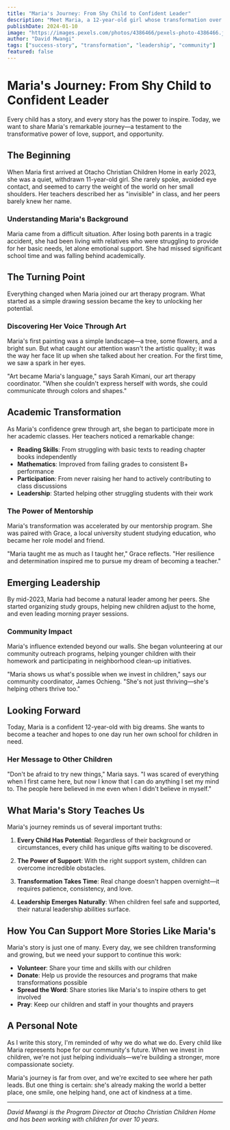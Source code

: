 ```yaml
---
title: "Maria's Journey: From Shy Child to Confident Leader"
description: "Meet Maria, a 12-year-old girl whose transformation over the past year has inspired everyone at Otacho Christian Children Home."
publishDate: 2024-01-10
image: "https://images.pexels.com/photos/4386466/pexels-photo-4386466.jpeg?auto=compress&cs=tinysrgb&w=800"
author: "David Mwangi"
tags: ["success-story", "transformation", "leadership", "community"]
featured: false
---
```


# Maria's Journey: From Shy Child to Confident Leader

Every child has a story, and every story has the power to inspire. Today, we want to share Maria's remarkable journey—a testament to the transformative power of love, support, and opportunity.

## The Beginning

When Maria first arrived at Otacho Christian Children Home in early 2023, she was a quiet, withdrawn 11-year-old girl. She rarely spoke, avoided eye contact, and seemed to carry the weight of the world on her small shoulders. Her teachers described her as "invisible" in class, and her peers barely knew her name.

### Understanding Maria's Background

Maria came from a difficult situation. After losing both parents in a tragic accident, she had been living with relatives who were struggling to provide for her basic needs, let alone emotional support. She had missed significant school time and was falling behind academically.

## The Turning Point

Everything changed when Maria joined our art therapy program. What started as a simple drawing session became the key to unlocking her potential.

### Discovering Her Voice Through Art

Maria's first painting was a simple landscape—a tree, some flowers, and a bright sun. But what caught our attention wasn't the artistic quality; it was the way her face lit up when she talked about her creation. For the first time, we saw a spark in her eyes.

"Art became Maria's language," says Sarah Kimani, our art therapy coordinator. "When she couldn't express herself with words, she could communicate through colors and shapes."

## Academic Transformation

As Maria's confidence grew through art, she began to participate more in her academic classes. Her teachers noticed a remarkable change:

- **Reading Skills**: From struggling with basic texts to reading chapter books independently
- **Mathematics**: Improved from failing grades to consistent B+ performance
- **Participation**: From never raising her hand to actively contributing to class discussions
- **Leadership**: Started helping other struggling students with their work

### The Power of Mentorship

Maria's transformation was accelerated by our mentorship program. She was paired with Grace, a local university student studying education, who became her role model and friend.

"Maria taught me as much as I taught her," Grace reflects. "Her resilience and determination inspired me to pursue my dream of becoming a teacher."

## Emerging Leadership

By mid-2023, Maria had become a natural leader among her peers. She started organizing study groups, helping new children adjust to the home, and even leading morning prayer sessions.

### Community Impact

Maria's influence extended beyond our walls. She began volunteering at our community outreach programs, helping younger children with their homework and participating in neighborhood clean-up initiatives.

"Maria shows us what's possible when we invest in children," says our community coordinator, James Ochieng. "She's not just thriving—she's helping others thrive too."

## Looking Forward

Today, Maria is a confident 12-year-old with big dreams. She wants to become a teacher and hopes to one day run her own school for children in need.

### Her Message to Other Children

"Don't be afraid to try new things," Maria says. "I was scared of everything when I first came here, but now I know that I can do anything I set my mind to. The people here believed in me even when I didn't believe in myself."

## What Maria's Story Teaches Us

Maria's journey reminds us of several important truths:

1. **Every Child Has Potential**: Regardless of their background or circumstances, every child has unique gifts waiting to be discovered.

2. **The Power of Support**: With the right support system, children can overcome incredible obstacles.

3. **Transformation Takes Time**: Real change doesn't happen overnight—it requires patience, consistency, and love.

4. **Leadership Emerges Naturally**: When children feel safe and supported, their natural leadership abilities surface.

## How You Can Support More Stories Like Maria's

Maria's story is just one of many. Every day, we see children transforming and growing, but we need your support to continue this work:

- **Volunteer**: Share your time and skills with our children
- **Donate**: Help us provide the resources and programs that make transformations possible
- **Spread the Word**: Share stories like Maria's to inspire others to get involved
- **Pray**: Keep our children and staff in your thoughts and prayers

## A Personal Note

As I write this story, I'm reminded of why we do what we do. Every child like Maria represents hope for our community's future. When we invest in children, we're not just helping individuals—we're building a stronger, more compassionate society.

Maria's journey is far from over, and we're excited to see where her path leads. But one thing is certain: she's already making the world a better place, one smile, one helping hand, one act of kindness at a time.

---

*David Mwangi is the Program Director at Otacho Christian Children Home and has been working with children for over 10 years.*


